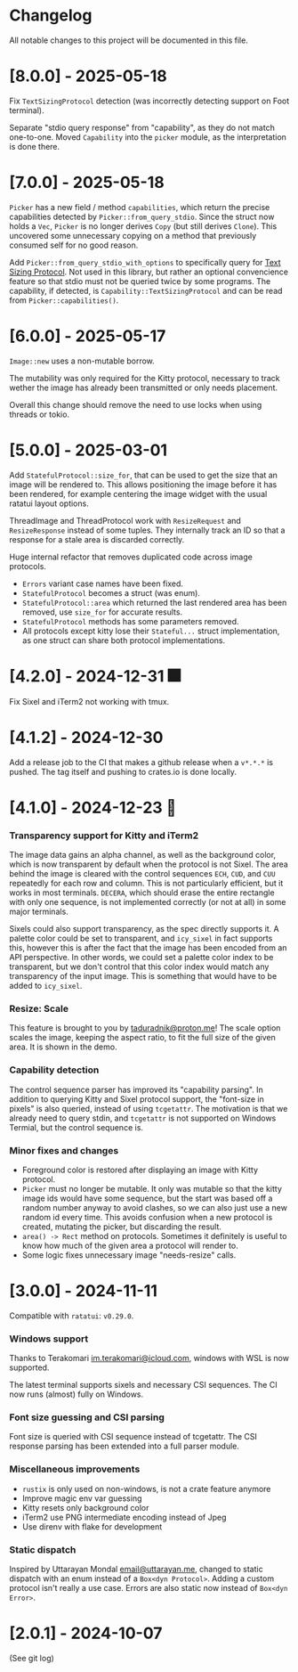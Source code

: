 # Changelog

All notable changes to this project will be documented in this file.

# [8.0.0] - 2025-05-18

Fix `TextSizingProtocol` detection (was incorrectly detecting support on Foot terminal).

Separate "stdio query response" from "capability", as they do not match one-to-one.
Moved `Capability` into the `picker` module, as the interpretation is done there.

# [7.0.0] - 2025-05-18

`Picker` has a new field / method `capabilities`, which return the precise capabilities detected by `Picker::from_query_stdio`.
Since the struct now holds a `Vec`, `Picker` is no longer derives `Copy` (but still derives `Clone`).
This uncovered some unnecessary copying on a method that previously consumed self for no good reason.

Add `Picker::from_query_stdio_with_options` to specifically query for [Text Sizing Protocol](https://sw.kovidgoyal.net/kitty/text-sizing-protocol/#detecting-if-the-terminal-supports-this-protocol).
Not used in this library, but rather an optional convencience feature so that stdio must not be queried twice by some programs.
The capability, if detected, is `Capability::TextSizingProtocol` and can be read from `Picker::capabilities()`.

# [6.0.0] - 2025-05-17

`Image::new` uses a non-mutable borrow.

The mutability was only required for the Kitty protocol, necessary to track wether the image has already been transmitted or only needs placement.

Overall this change should remove the need to use locks when using threads or tokio.

# [5.0.0] - 2025-03-01

Add `StatefulProtocol::size_for`, that can be used to get the size that an image will be rendered to.
This allows positioning the image before it has been rendered, for example centering the image widget with the usual ratatui layout options.

ThreadImage and ThreadProtocol work with `ResizeRequest` and `ResizeResponse` instead of some tuples.
They internally track an ID so that a response for a stale area is discarded correctly.

Huge internal refactor that removes duplicated code across image protocols.

- `Errors` variant case names have been fixed.
- `StatefulProtocol` becomes a struct (was enum).
- `StatefulProtocol::area` which returned the last rendered area has been removed, use `size_for` for accurate results.
- `StatefulProtocol` methods has some parameters removed.
- All protocols except kitty lose their `Stateful...` struct implementation, as one struct can share both protocol implementations.

# [4.2.0] - 2024-12-31 🎆

Fix Sixel and iTerm2 not working with tmux.

# [4.1.2] - 2024-12-30

Add a release job to the CI that makes a github release when a `v*.*.*` is pushed.
The tag itself and pushing to crates.io is done locally.

# [4.1.0] - 2024-12-23 🎄

### Transparency support for Kitty and iTerm2

The image data gains an alpha channel, as well as the background color, which is now transparent by default when the protocol is not Sixel.
The area behind the image is cleared with the control sequences `ECH`, `CUD`, and `CUU` repeatedly for each row and column.
This is not particularly efficient, but it works in most terminals.
`DECERA`, which should erase the entire rectangle with only one sequence, is not implemented correctly (or not at all) in some major terminals.

Sixels could also support transparency, as the spec directly supports it.
A palette color could be set to transparent, and `icy_sixel` in fact supports this, however this is after the fact that the image has been encoded from an API perspective.
In other words, we could set a palette color index to be transparent, but we don't control that this color index would match any transparency of the input image.
This is something that would have to be added to `icy_sixel`.

### Resize: Scale

This feature is brought to you by <taduradnik@proton.me>!
The scale option scales the image, keeping the aspect ratio, to fit the full size of the given area.
It is shown in the demo.

### Capability detection

The control sequence parser has improved its "capability parsing".
In addition to querying Kitty and Sixel protocol support, the "font-size in pixels" is also queried, instead of using `tcgetattr`.
The motivation is that we already need to query stdin, and `tcgetattr` is not supported on Windows Termial, but the control sequence is.

### Minor fixes and changes

- Foreground color is restored after displaying an image with Kitty protocol.
- `Picker` must no longer be mutable.
  It only was mutable so that the kitty image ids would have some sequence, but the start was based off a random number anyway to avoid clashes, so we can also just use a new random id every time.
  This avoids confusion when a new protocol is created, mutating the picker, but discarding the result.
- `area() -> Rect` method on protocols.
  Sometimes it definitely is useful to know how much of the given area a protocol will render to.
- Some logic fixes unnecessary image "needs-resize" calls.

# [3.0.0] - 2024-11-11

Compatible with `ratatui`: `v0.29.0`.

### Windows support

Thanks to Terakomari <im.terakomari@icloud.com>, windows with WSL is now supported.

The latest terminal supports sixels and necessary CSI sequences.
The CI now runs (almost) fully on Windows.

### Font size guessing and CSI parsing

Font size is queried with CSI sequence instead of tcgetattr.
The CSI response parsing has been extended into a full parser module.

### Miscellaneous improvements

- `rustix` is only used on non-windows, is not a crate feature anymore
- Improve magic env var guessing
- Kitty resets only background color
- iTerm2 use PNG intermediate encoding instead of Jpeg
- Use direnv with flake for development

### Static dispatch

Inspired by Uttarayan Mondal <email@uttarayan.me>, changed to static dispatch with an enum instead of a `Box<dyn Protocol>`.
Adding a custom protocol isn't really a use case. Errors are also static now instead of `Box<dyn Error>`.

# [2.0.1] - 2024-10-07

(See git log)
